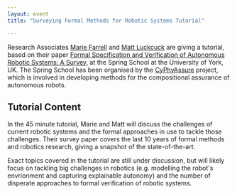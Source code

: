 ```yaml
---
layout: event
title: "Surveying Formal Methods for Robotic Systems Tutorial"

---
```


Research Associates [Marie Farrell](http://cgi.csc.liv.ac.uk/~marie) and [Matt Luckcuck](http://cgi.csc.liv.ac.uk/~mattlck) are giving a tutorial, based on their paper [Formal Specification and Verification of Autonomous Robotic Systems: A Survey](https://arxiv.org/abs/1807.00048), at the Spring School at the University of York, UK. The Spring School has been organised by the [CyPhyAssure](https://www.cs.york.ac.uk/circus/CyPhyAssure/) project, which is involved in developing methods for the compositional assurance of autonomous robots.

## Tutorial Content

In the 45 minute tutorial, Marie and Matt will discuss the challenges of current robotic systems and the formal approaches in use to tackle those challenges. Their survey paper covers the last 10 years of formal methods and robotics research, giving a snapshot of the state-of-the-art.

Exact topics covered in the tutorial are still under discussion, but will likely focus on tackling big challenges in robotics (e.g. modelling the robot's envrionment and capturing explainable autonomy) and the number of disperate approaches to formal verification of robotic systems.
